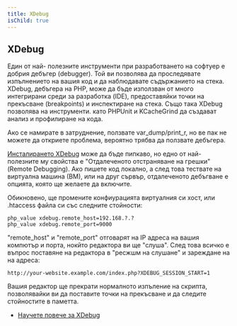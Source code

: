 ```yaml
---
title: XDebug
isChild: true
---
```


## XDebug

Един от най- полезните инструменти при разработването на софтуер е добрия дебъгер (debugger). Той ви позволява да проследявате изпълнението на вашия код и да наблюдавате съдържанието на стека. XDebug, дебъгера на PHP, може да бъде използван от много интегрирани среди за разработка (IDE), предоставяйки точки на прекъсване (breakpoints) и инспектиране на стека. Също така XDebug позволява на инструменти. като PHPUnit и KCacheGrind да създават анализ и профилиране на кода.

Ако се намирате в затруднение, ползвате var_dump/print_r, но ве пак не можете да откриете проблема, вероятно трябва да ползвате дебъгера.

[Инсталирането XDebug][xdebug-install] може да бъде пипкаво, но едно от най- полезните му свойства е "Отдалеченото отстраняване на грешки" (Remote Debugging). Ако пишете код локално, а след това тествате на виртуална машина (ВМ), или на друг сървър, отдалеченото дебъгване е опцията, която ще желаете да включите.

Обикновено, ще промените конфиурацията виртуалния си хост, или .htaccess файла си със следните стойности:

    php_value xdebug.remote_host=192.168.?.?
    php_value xdebug.remote_port=9000

"remote_host" и "remote_port" отговарят на IP адреса на вашия компютър и порта, нокйто редактора ви ще "слуша". След това всичко е въпрос поставяне на редактора в "ресжшм на слушане" и зареждане на на адреса:

    http://your-website.example.com/index.php?XDEBUG_SESSION_START=1

Вашия редактор ще прекрати нормалното изпъление на скрипта, позволявайки ви да поставите точки на прекъсване и да следите стойностите в паметта.

 * [Научете повече за XDebug][xdebug-docs]

[xdebug-docs]: http://xdebug.org/docs/
[xdebug-install]: http://xdebug.org/docs/install